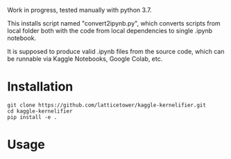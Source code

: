 Work in progress, tested manually with python 3.7.

This installs script named "convert2ipynb.py", which converts scripts from local folder both with the code from local dependencies to single .ipynb notebook.

It is supposed to produce valid .ipynb files from the source code, which can be runnable via Kaggle Notebooks, Google Colab, etc.

# Installation

```
git clone https://github.com/latticetower/kaggle-kernelifier.git
cd kaggle-kernelifier
pip install -e .
```

# Usage
